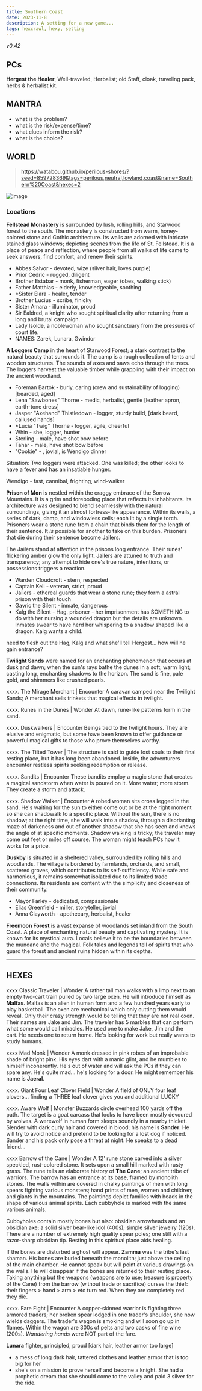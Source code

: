 ```yaml
---
title: Southern Coast
date: 2023-11-8
description: A setting for a new game...
tags: hexcrawl, hexy, setting
---
```

_v0.42_

## PCs
**Hergest the Healer**, Well-traveled, Herbalist; old
Staff, cloak, traveling pack, herbs & herbalist kit.

## MANTRA
- what is the problem?
- what is the risk/expense/time?
- what clues inform the risk?
- what is the choice?


## WORLD
> https://watabou.github.io/perilous-shores/?seed=859728369&tags=perilous,neutral,lowland,coast&name=Southern%20Coast&hexes=2

![image](/assets/images/southern_coast/southern_coast.png)

### Locations

**Fellstead Monastery** is surrounded by lush, rolling hills, and Starwood forest to the south. The monastery is constructed from warm, honey-colored stone and Gothic architecture. Its walls are adorned with intricate stained glass windows; depicting scenes from the life of St. Fellstead. It is a place of peace and reflection, where people from all walks of life came to seek answers, find comfort, and renew their spirits.

- Abbes Salvor - devoted, wize (silver hair, loves purple)
- Prior Cedric - rugged, diligent
- Brother Estabar - monk, fisherman, eager (obes, walking stick)
- Father Matthias - elderly, knowledgeable, soothing
- *Sister Elara - healer, tender
- Brother Lucius - scribe, finicky
- Sister Amara - illuminator, proud
- Sir Ealdred, a knight who sought spiritual clarity after returning from a long and brutal campaign.
- Lady Isolde, a noblewoman who sought sanctuary from the pressures of court life.
- NAMES: Zarek, Lunara, Gwindor

**A Loggers Camp** in the heart of Starwood Forest; a stark contrast to the natural beauty that surrounds it. The camp is a rough collection of tents and wooden structures. The sounds of axes and saws echo through the trees. The loggers harvest the valuable timber while grappling with their impact on the ancient woodland.

- Foreman Bartok - burly, caring (crew and sustainability of logging) [bearded, aged]
- Lena "Sawbones" Thorne - medic, herbalist, gentle [leather apron, earth-tone dress]
- Jasper "Axehand" Thistledown - logger, sturdy build, [dark beard, callused hands]
- *Lucia "Twig" Thorne - logger, agile, cheerful
- Whin - she, logger, hunter
- Sterling - male, have shot bow before
- Tahar - male, have shot bow before
- "Cookie" - , jovial, is Wendigo dinner

Situation: Two loggers were attacked. One was killed; the other looks to have a fever and has an insatiable hunger.

Wendigo - fast, cannibal, frighting, wind-walker


**Prison of Mon** is nestled within the craggy embrace of the Sorrow Mountains. It is a grim and foreboding place that reflects its inhabitants. Its architecture was designed to blend seamlessly with the natural surroundings, giving it an almost fortress-like appearance. Within its walls, a series of dark, damp, and windowless cells; each lit by a single torch. Prisoners wear a stone rune from a chain that binds them for the length of their sentence. It _is_ possible for another to take on this burden. Prisoners that die during their sentence become Jailers.

The Jailers stand at attention in the prisons long entrance. Their runes' flickering amber glow the only light. Jailers are attuned to truth and transparency; any attempt to hide one's true nature, intentions, or possessions triggers a reaction.

- Warden Cloudcroft - stern, respected
- Captain Kell - veteran, strict, proud
- Jailers - ethereal guards that wear a stone rune; they form a astral prison with their touch
- Gavric the Silent - inmate, dangerous
- Kalg the Silent - Hag, prisoner - her imprisonment has SOMETHING to do with her nursing a wounded dragon but the details are unknown. Inmates swear to have herd her whispering to a shadow shaped like a dragon. Kalg wants a child. 

need to flesh out the Hag, Kalg  and what she'll tell Hergest... how will he gain entrance?


**Twilight Sands** were named for an enchanting phenomenon that occurs at dusk and dawn; when the sun's rays bathe the dunes in a soft, warm light; casting long, enchanting shadows to the horizon. The sand is fine, pale gold, and shimmers like crushed pearls.

xxxx. The Mirage Merchant | Encounter
A caravan camped near the Twilight Sands; A merchant sells trinkets that magical effects in twilight.

xxxx. Runes in the Dunes | Wonder
At dawn, rune-like patterns form in the sand.

xxxx. Duskwalkers | Encounter
Beings tied to the twilight hours. They are elusive and enigmatic, but some have been known to offer guidance or powerful magical gifts to those who prove themselves worthy.

xxxx. The Tilted Tower |
The structure is said to guide lost souls to their final resting place, but it has long been abandoned. Inside, the adventurers encounter restless spirits seeking redemption or release.

xxxx. Sandits | Encounter
These bandits employ a magic stone that creates a magical sandstorm when water is poured on it. More water; more storm. They create a storm and attack.

xxxx. Shadow Walker | Encounter
A robed woman sits cross legged in the sand. He's waiting for the sun to either come out or be at the right moment so she can shadowalk to a specific place. Without the sun, there is no shadow; at the right time, she will walk into a shadow, through a disorianting maze of darkeness and out of another shadow that she has seen and knows the angle of at specific moments. Shadow walking is tricky; the traveler may come out feet or miles off course. The woman might teach PCs how it works for a price.


**Duskby** is situated in a sheltered valley, surrounded by rolling hills and woodlands. The village is bordered by farmlands, orchards, and small, scattered groves, which contributes to its self-sufficiency. While safe and harmonious, it remains somewhat isolated due to its limited trade connections. Its residents are content with the simplicity and closeness of their community.

- Mayor Farley - dedicated, compassionate
- Elias Greenfield - miller, storyteller, jovial
- Anna Clayworth - apothecary, herbalist, healer

**Freemoon Forest** is a vast expanse of woodlands set inland from the South Coast. A place of enchanting natural beauty and captivating mystery. It is known for its mystical aura. Locals believe it to be the boundaries between the mundane and the magical. Folk tales and legends tell of spirits that who guard the forest and ancient ruins hidden within its depths.

------

## HEXES

xxxx Classic Traveler | Wonder
A rather tall man walks with a limp next to an empty two-cart train pulled by two large oxen. He will introduce himself as **Malfas**. Malfas is an alien in human form and a few hundred years early to play basketball. The oxen are mechanical which only cutting them would reveal. Only their crazy strength would be telling that they are not real oxen. Their names are Jake and Jim. The traveler has 5 marbles that can perform what some would call miracles. He used one to make Jake, Jim and the cart. He needs one to return home. He's looking for work but really wants to study humans.

xxxx Mad Monk | Wonder
A monk dressed in pink robes of an improbable shade of bright pink. His eyes dart with a manic glint, and he mumbles to himself incoherently. He's out of water and will ask the PCs if they can spare any. He's quite mad... he's looking for a door. He might remember his name is **Jaeral**.

xxxx. Giant Four Leaf Clover Field | Wonder
A field of ONLY four leaf clovers... finding a THREE leaf clover gives you and additional LUCKY

xxxx. Aware Wolf | Monster
Buzzards circle overhead 100 yards off the path. The target is a goat carcass that looks to have been mostly devoured by wolves. A werewolf in human form sleeps soundly in a nearby thicket. Slender with dark curly hair and covered in blood; his name is **Sander**. He will try to avoid notice and pretend to be looking for a lost dog if noticed. Sander and his pack only pose a threat at night. He speaks to a dead friend...

xxxx Barrow of the Cane | Wonder
A 12' rune stone carved into a silver speckled, rust-colored stone. It sets upon a small hill marked with rusty grass. The rune tells an elaborate history of **The Cane**; an ancient tribe of warriors. The barrow has an entrance at its base, framed by monolith stones. The walls within are covered in chalky paintings of men with long spears fighting various monsters; hand prints of men, women and children; and giants in the mountains. The paintings depict families with heads in the shape of various animal spirits. Each cubbyhole is marked with the same various animals.

Cubbyholes contain mostly bones but also: obsidian arrowheads and an obsidian axe; a solid silver bear-like idol (400s); simple silver jewelry (120s). There are a number of extremely high quality spear poles; one still with a razor-sharp obsidian tip. Resting in this spiritual place aids healing.

If the bones are disturbed a ghost will appear. **Zamma** was the tribe's last shaman. His bones are buried beneath the monolith; just above the ceiling of the main chamber. He cannot speak but will point at various drawings on the walls. He will disappear if the bones are returned to their resting place. Taking anything but the weapons (weapons are to use; treasure is property of the Cane) from the barrow (without trade or sacrifice) curses the thief: their fingers > hand > arm > etc turn red. When they are completely red they die.

xxxx. Fare Fight | Encounter
A copper-skinned warrior is fighting three armored traders; her broken spear lodged in one trader's shoulder, she now wields daggers. The trader's wagon is smoking and will soon go up in flames. Within the wagon are 300s of pelts and two casks of fine wine (200s). _Wandering hands_ were NOT part of the fare.

**Lunara** fighter, principled, proud [dark hair, leather armor too large]
- a mess of long dark hair, tattered clothes and leather armor that is too big for her
- she's on a mission to prove herself and become a knight. She had a prophetic dream that she should come to the valley and paid 3 silver for the ride.